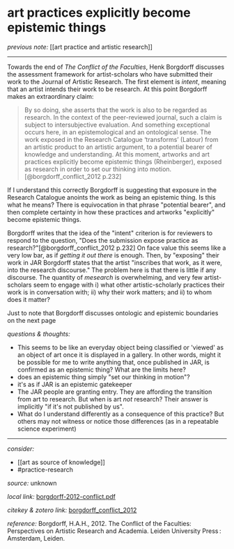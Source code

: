# art practices explicitly become epistemic things

_previous note:_ [[art practice and artistic research]]

---

Towards the end of _The Conflict of the Faculties_, Henk Borgdorff discusses the assessment framework for artist-scholars who have submitted their work to the Journal of Artistic Research. The first element is _intent_, meaning that an artist intends their work to be research. At this point Borgdorff makes an extraordinary claim:

>By so doing, she asserts that the work is also to be regarded as research. In the context of the peer-reviewed journal, such a claim is subject to intersubjective evaluation. And something exceptional occurs here, in an epistemological and an ontological sense. The work exposed in the Research Catalogue ‘transforms’ (Latour) from an artistic product to an artistic argument, to a potential bearer of knowledge and understanding. At this moment, artworks and art practices explicitly become epistemic things (Rheinberger), exposed as research in order to set our thinking into motion.[@borgdorff_conflict_2012 p.232]

If I understand this correctly Borgdorff is suggesting that exposure in the Research Catalogue anoints the work as being an epistemic thing. Is this what he means? There is equivocation in that phrase "potential bearer", and then complete certainty in how these practices and artworks "explicitly" become epistemic things. 

Borgdorff writes that the idea of the "intent" criterion is for reviewers to respond to the question, "Does the submission expose practice as research?"[@borgdorff_conflict_2012 p.232] On face value this seems like a very low bar, as if _getting it out there_ is enough. Then, by "exposing" their work in JAR Borgdorff states that the artist "inscribes that work, as it were, into the research discourse." The problem here is that there is little if any discourse. The quantity of _mesearch_ is overwhelming, and very few artist-scholars seem to engage with i) what other artistic-scholarly practices their work is in conversation with; ii) why their work matters; and ii) to whom does it matter?

Just to note that Borgdorff discusses ontologic and epistemic boundaries on the next page 


_questions & thoughts:_

- This seems to be like an everyday object being classified or 'viewed' as an object of art once it is displayed in a gallery. In other words, might it be possible for me to write anything that, once published in JAR, is confirmed as an epistemic thing? What are the limits here? 
- does an epistemic thing simply "set our thinking in motion"? 
- it's as if JAR is an epistemic gatekeeper
- The JAR people are granting entry. They are affording the transition from art to research. But when is art _not_ research? Their answer is implicitly "if it's not published by us". 
- What do I understand differently as a consequence of this practice? But others may not witness or notice those differences (as in a repeatable science experiment)

--- 

_consider:_

- [[art as source of knowledge]]
- #practice-research 


_source:_ unknown

_local link:_ [borgdorff-2012-conflict.pdf](hook://file/lYJXmXNBr?p=RHJvcGJveC9iaWJsaW9ncmFwaHkgcGRmcw==&n=borgdorff-2012-conflict.pdf)

_citekey & zotero link:_ [borgdorff_conflict_2012](zotero://select/items/1_ZFFGGRJC)

_reference:_ Borgdorff, H.A.H., 2012. The Conflict of the Faculties: Perspectives on Artistic Research and Academia. Leiden University Press : Amsterdam, Leiden.


